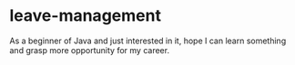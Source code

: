# leave-management

As a beginner of Java and just interested in it, hope I can learn something and grasp more opportunity for my career.

